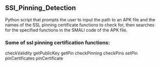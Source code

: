 ## SSl_Pinning_Detection
Python script that prompts the user to input the path to an APK file and the names of the SSL pinning certificate functions to check for, then searches for the specified functions in the SMALI code of the APK file.

### Some of ssl pinning certification functions:
checkValidity
getPublicKey
getPin
checkPinning
checkPins
setPin
pinCertificates
pinCertificate
